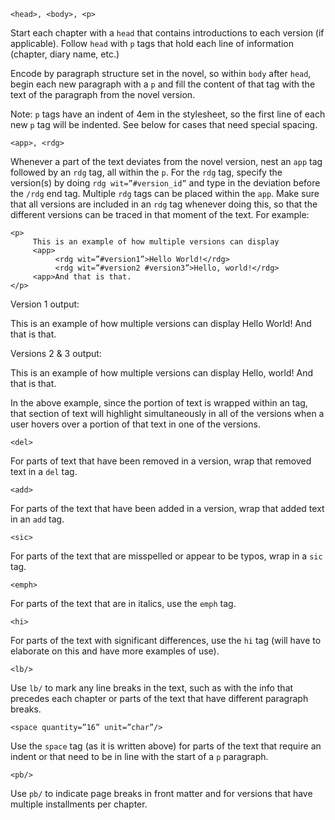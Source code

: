     <head>, <body>, <p>

Start each chapter with a `head` that contains introductions to each version (if applicable). Follow `head` with `p` tags that hold each line of information (chapter, diary name, etc.)

Encode by paragraph structure set in the novel, so within `body` after `head`, begin each new paragraph with a `p` and fill the content of that tag with the text of the paragraph from the novel version.

Note: `p` tags have an indent of 4em in the stylesheet, so the first line of each new `p` tag will be indented. See <space> below for cases that need special spacing.

    <app>, <rdg>

Whenever a part of the text deviates from the novel version, nest an `app` tag followed by an `rdg` tag, all within the `p`. For the `rdg` tag, specify the version(s) by doing `rdg wit=”#version_id”` and type in the deviation before the `/rdg` end tag. Multiple `rdg` tags can be placed within the `app`. Make sure that all versions are included in an `rdg` tag whenever doing this, so that the different versions can be traced in that moment of the text. For example:

    <p>
         This is an example of how multiple versions can display
         <app>
              <rdg wit=”#version1”>Hello World!</rdg>
              <rdg wit=”#version2 #version3”>Hello, world!</rdg>
         <app>And that is that.
    </p>

Version 1 output:

  This is an example of how multiple versions can display Hello World! And that is that.

Versions 2 & 3 output:

  This is an example of how multiple versions can display Hello, world! And that is that.

In the above example, since the portion of text is wrapped within an <app> tag, that section of text will highlight simultaneously in all of the versions when a user hovers over a portion of that text in one of the versions.

    <del>

For parts of text that have been removed in a version, wrap that removed text in a `del` tag.

    <add>

For parts of the text that have been added in a version, wrap that added text in an `add` tag.

    <sic>

For parts of the text that are misspelled or appear to be typos, wrap in a `sic` tag.

    <emph>

For parts of the text that are in italics, use the `emph` tag.

    <hi>

For parts of the text with significant differences, use the `hi` tag (will have to elaborate on this and have more examples of use).

    <lb/>

Use `lb/` to mark any line breaks in the text, such as with the info that precedes each chapter or parts of the text that have different paragraph breaks.

    <space quantity=”16” unit=”char”/>

Use the `space` tag (as it is written above) for parts of the text that require an indent or that need to be in line with the start of a `p` paragraph.

    <pb/>

Use `pb/` to indicate page breaks in front matter and for versions that have multiple installments per chapter.
